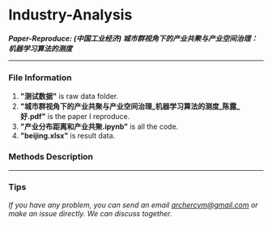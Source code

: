 # Industry-Analysis
***Paper-Reproduce: (中国工业经济) 城市群视角下的产业共聚与产业空间治理：机器学习算法的测度***

---

### File Information
1. **"测试数据"** is raw data folder.
2. **"城市群视角下的产业共聚与产业空间治理_机器学习算法的测度_陈露_好.pdf"** is the paper I reproduce.
3. **"产业分布距离和产业共聚.ipynb"** is all the code.
4. **"beijing.xlsx"** is result data.


### Methods Description

---

### Tips
*If you have any problem, you can send an email archercym@gmail.com or make an issue directly. We can discuss together.*
